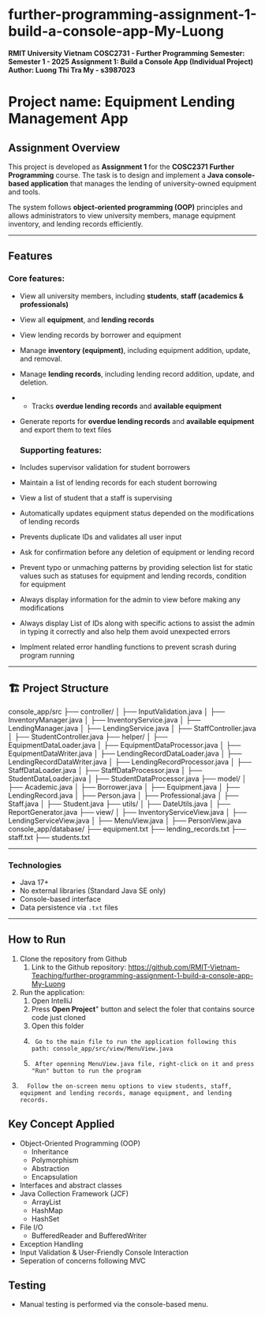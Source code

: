 # further-programming-assignment-1-build-a-console-app-My-Luong
 **RMIT University Vietnam**
**COSC2731 - Further Programming** 
**Semester: Semester 1 - 2025**
**Assignment 1: Build a Console App (Individual Project)**
**Author: Luong Thi Tra My - s3987023**

# Project name: Equipment Lending Management App

## Assignment Overview 
This project is developed as **Assignment 1** for the **COSC2371 Further Programming** course. The task is to design and implement a **Java console-based application** that manages the lending of university-owned equipment and tools.

The system follows **object-oriented programming (OOP)** principles and allows administrators to view university members, manage equipment inventory, and lending records efficiently.

---

## Features 
### Core features:
- View all university members, including **students**, **staff (academics & professionals)**
- View all **equipment**, and **lending records**
- View lending records by borrower and equipment 
- Manage **inventory (equipment)**, including equipment addition, update, and removal.
- Manage **lending records**, including lending record addition, update, and deletion.
- - Tracks **overdue lending records** and **available equipment**
- Generate reports for **overdue lending records** and **available equipment** and export them to text files
  
  ### Supporting features:
- Includes supervisor validation for student borrowers
- Maintain a list of lending records for each student borrowing 
- View a list of student that a staff is supervising 
- Automatically updates equipment status depended on the modifications of lending records
- Prevents duplicate IDs and validates all user input
- Ask for confirmation before any deletion of equipment or lending record
- Prevent typo or unmaching patterns by providing selection list for static values such as statuses for equipment and lending records, condition for equipment 
- Always display information for the admin to view before making any modifications 
- Always display List of IDs along with specific actions to assist the admin in typing it correctly and also help them avoid unexpected errors 
- Implment related error handling functions to prevent scrash during program running

---
## 🏗️ Project Structure
console_app/src
├── controller/
│ ├── InputValidation.java
│ ├── InventoryManager.java
│ ├── InventoryService.java
│ ├── LendingManager.java
│ ├── LendingService.java
│ ├── StaffController.java
│ ├── StudentController.java
├── helper/ 
│ ├── EquipmentDataLoader.java
│ ├── EquipmentDataProcessor.java
│ ├── EquipmentDataWriter.java
│ ├── LendingRecordDataLoader.java
│ ├── LendingRecordDataWriter.java
│ ├── LendingRecordProcessor.java
│ ├── StaffDataLoader.java
│ ├── StaffDataProcessor.java
│ ├── StudentDataLoader.java
│ ├── StudentDataProcessor.java
├── model/
│ ├── Academic.java
│ ├── Borrower.java
│ ├── Equipment.java
│ ├── LendingRecord.java
│ ├── Person.java
│ ├── Professional.java
│ ├── Staff.java
│ ├── Student.java
├── utils/
│ ├── DateUtils.java
│ ├── ReportGenerator.java
├── view/
│ ├── InventoryServiceView.java
│ ├── LendingServiceView.java
│ ├── MenuView.java
│ ├── PersonView.java
console_app/database/
├── equipment.txt
├── lending_records.txt
├── staff.txt
├── students.txt

---

### Technologies 
- Java 17+
- No external libraries (Standard Java SE only)
- Console-based interface
- Data persistence via `.txt` files
  
---

## How to Run 

1. Clone the repository from Github 
   1. Link to the Github repository: https://github.com/RMIT-Vietnam-Teaching/further-programming-assignment-1-build-a-console-app-My-Luong
2. Run the application: 
   1. Open IntelliJ 
   2.  Press **Open Project**" button and select the foler that contains source code just cloned
   3.    Open this folder 
   4.      Go to the main file to run the application following this path: console_app/src/view/MenuView.java
   5.      After openning MenuView.java file, right-click on it and press "Run" button to run the program 
3.       Follow the on-screen menu options to view students, staff, equipment and lending records, manage equipment, and lending records.


## Key Concept Applied 

- Object-Oriented Programming (OOP)
  - Inheritance 
  - Polymorphism 
  - Abstraction
  - Encapsulation 
- Interfaces and abstract classes 
- Java Collection Framework (JCF)
  - ArrayList
  - HashMap 
  - HashSet
- File I/O
  - BufferedReader and BufferedWriter
- Exception Handling 
- Input Validation & User-Friendly Console Interaction
- Seperation of concerns following MVC  

## Testing 
- Manual testing is performed via the console-based menu.

